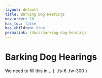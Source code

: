 ```yaml
---
layout: default
title: Barking Dog Hearings
nav_order: 10
has_toc: false
has_children: true
permalink: /docs/barking-dog-hearings
---
```


# Barking Dog Hearings

We need to fill this in...
{: .fs-6 .fw-300 }
